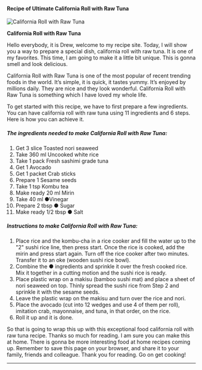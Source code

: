             

#### Recipe of Ultimate California Roll with Raw Tuna

![California Roll with Raw Tuna](https://img-global.cpcdn.com/recipes/5807193642237952/751x532cq70/california-roll-with-raw-tuna-recipe-main-photo.jpg)

**California Roll with Raw Tuna**

Hello everybody, it is Drew, welcome to my recipe site. Today, I will show you a way to prepare a special dish, california roll with raw tuna. It is one of my favorites. This time, I am going to make it a little bit unique. This is gonna smell and look delicious.

California Roll with Raw Tuna is one of the most popular of recent trending foods in the world. It’s simple, it is quick, it tastes yummy. It’s enjoyed by millions daily. They are nice and they look wonderful. California Roll with Raw Tuna is something which I have loved my whole life.

To get started with this recipe, we have to first prepare a few ingredients. You can have california roll with raw tuna using 11 ingredients and 6 steps. Here is how you can achieve it.

##### The ingredients needed to make California Roll with Raw Tuna:

1.  Get 3 slice Toasted nori seaweed
2.  Take 360 ml Uncooked white rice
3.  Take 1 pack Fresh sashimi grade tuna
4.  Get 1 Avocado
5.  Get 1 packet Crab sticks
6.  Prepare 1 Sesame seeds
7.  Take 1 tsp Kombu tea
8.  Make ready 20 ml Mirin
9.  Take 40 ml ●Vinegar
10.  Prepare 2 tbsp ● Sugar
11.  Make ready 1/2 tbsp ● Salt

##### Instructions to make California Roll with Raw Tuna:

1.  Place rice and the kombu-cha in a rice cooker and fill the water up to the "2" sushi rice line, then press start. Once the rice is cooked, add the mirin and press start again. Turn off the rice cooker after two minutes. Transfer it to an oke (wooden sushi rice bowl).
2.  Combine the ● ingredients and sprinkle it over the fresh cooked rice. Mix it together in a cutting motion and the sushi rice is ready.
3.  Place plastic wrap on a makisu (bamboo sushi mat) and place a sheet of nori seaweed on top. Thinly spread the sushi rice from Step 2 and sprinkle it with the sesame seeds.
4.  Leave the plastic wrap on the makisu and turn over the rice and nori.
5.  Place the avocado (cut into 12 wedges and use 4 of them per roll), imitation crab, mayonnaise, and tuna, in that order, on the rice.
6.  Roll it up and it is done.

So that is going to wrap this up with this exceptional food california roll with raw tuna recipe. Thanks so much for reading. I am sure you can make this at home. There is gonna be more interesting food at home recipes coming up. Remember to save this page on your browser, and share it to your family, friends and colleague. Thank you for reading. Go on get cooking!

* * *